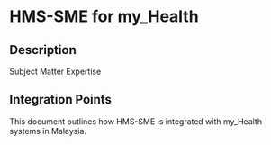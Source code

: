 # HMS-SME for my_Health

## Description

Subject Matter Expertise

## Integration Points

This document outlines how HMS-SME is integrated with my_Health systems in Malaysia.

